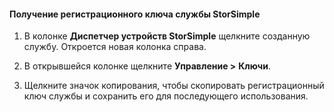 #### <a name="to-get-the-storsimple-service-registration-key"></a>Получение регистрационного ключа службы StorSimple

1.  В колонке **Диспетчер устройств StorSimple** щелкните созданную службу. Откроется новая колонка справа.

2.  В открывшейся колонке щелкните **Управление &gt;**  **Ключи**.

3.  Щелкните значок копирования, чтобы скопировать регистрационный ключ службы и сохранить его для последующего использования.